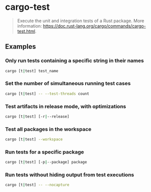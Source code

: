 # cargo-test

> Execute the unit and integration tests of a Rust package. More information: <https://doc.rust-lang.org/cargo/commands/cargo-test.html>.

## Examples

### Only run tests containing a specific string in their names

```bash
cargo [t|test] test_name
```

### Set the number of simultaneous running test cases

```bash
cargo [t|test] -- --test-threads count
```

### Test artifacts in release mode, with optimizations

```bash
cargo [t|test] [-r|--release]
```

### Test all packages in the workspace

```bash
cargo [t|test] --workspace
```

### Run tests for a specific package

```bash
cargo [t|test] [-p|--package] package
```

### Run tests without hiding output from test executions

```bash
cargo [t|test] -- --nocapture
```
